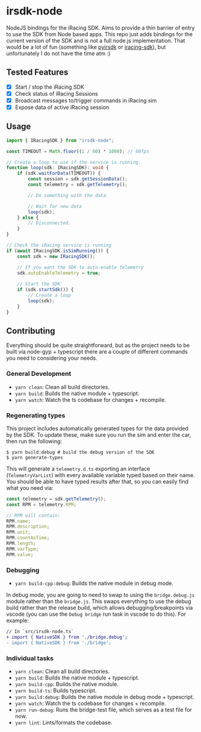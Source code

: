 # irsdk-node

NodeJS bindings for the iRacing SDK. Aims to provide a thin barrier of entry to use the SDK from Node based apps. This repo just adds bindings for the current version of the SDK and is not a full node.js implementation. That would be a lot of fun (something like [pyirsdk](https://github.com/kutu/pyirsdk) or [iracing-sdk](https://github.com/quimcalpe/iracing-sdk)), but unfortunately I do not have the time atm :)

## Tested Features

- [X] Start / stop the iRacing SDK
- [X] Check status of iRacing Sessions
- [X] Broadcast messages to/trigger commands in iRacing sim
- [X] Expose data of active iRacing session

## Usage

```ts
import { IRacingSDK } from "irsdk-node";

const TIMEOUT = Math.floor((1 / 60) * 1000); // 60fps

// Create a loop to use if the service is running.
function loop(sdk: IRacingSDK): void {
    if (sdk.waitForData(TIMEOUT)) {
        const session = sdk.getSessionData();
        const telemetry = sdk.getTelemetry();

        // Do something with the data

        // Wait for new data
        loop(sdk);
    } else {
        // Disconnected.
    }
}

// Check the iRacing service is running
if (await IRacingSDK.isSimRunning()) {
    const sdk = new IRacingSDK();

    // If you want the SDK to auto-enable telemetry
    sdk.autoEnableTelemetry = true;
    
    // Start the SDK
    if (sdk.startSdk()) {
        // Create a loop
        loop(sdk);
    }
}
```

## Contributing

Everything should be quite straightforward, but as the project needs to be built via node-gyp + typescript there are a couple of different commands you need to considering your needs.

### General Development

- `yarn clean`: Clean all build directories.
- `yarn build`: Builds the native module + typescript.
- `yarn watch`: Watch the ts codebase for changes + recompile.

### Regenerating types

This project includes automatically generated types for the data provided by the SDK. To update these, make sure you run the sim and enter the car, then run the following:

```
$ yarn build:debug # build the debug version of the SDK
$ yarn generate-types
```

This will generate a `telemetry.d.ts` exporting an interface (`TelemetryVarList`) with every available variable typed based on their name. You should be able to have typed results after that, so you can easily find what you need via:

```ts
const telemetry = sdk.getTelemetry();
const RPM = telemetry.RPM;

// RPM will contain:
RPM.name;
RPM.description;
RPM.unit;
RPM.countAsTime;
RPM.length;
RPM.varType;
RPM.value;
```

### Debugging

- `yarn build-cpp:debug`: Builds the native module in debug mode.

In debug mode, you are going to need to swap to using the `bridge.debug.js` module rather than the `bridge.js`. This swaps everything to use the debug build rather than the release build, which allows debugging/breakpoints via vscode (you can use the `Debug bridge` run task in vscode to do this). For example:

```diff
// In `src/irsdk-node.ts`
+ import { NativeSDK } from './bridge.debug';
- import { NativeSDK } from './bridge';
```

### Individual tasks

- `yarn clean`: Clean all build directories.
- `yarn build`: Builds the native module + typescript.
- `yarn build-cpp`: Builds the native module.
- `yarn build-ts`: Builds typescript.
- `yarn build:debug`: Builds the native module in debug mode + typescript.
- `yarn watch`: Watch the ts codebase for changes + recompile.
- `yarn run-debug`: Runs the bridge-test file, which serves as a test file for now.
- `yarn lint`: Lints/formats the codebase.

